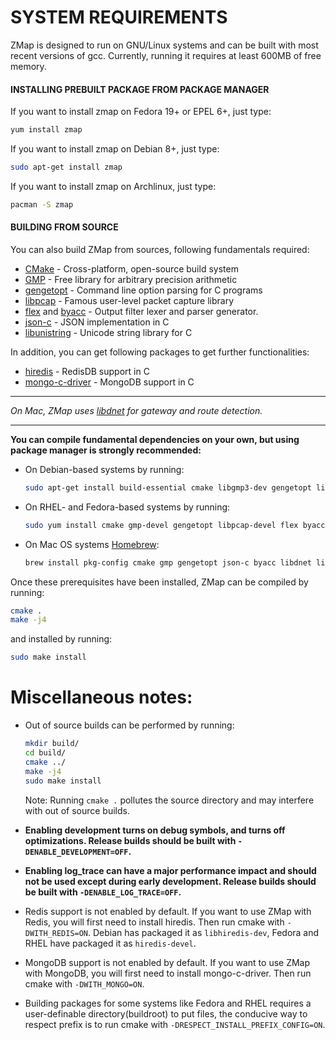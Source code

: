 # SYSTEM REQUIREMENTS

ZMap is designed to run on GNU/Linux systems and can be built with most recent versions of gcc. Currently, running it requires at least 600MB of free memory.

#### INSTALLING PREBUILT PACKAGE FROM PACKAGE MANAGER

If you want to install zmap on Fedora 19+ or EPEL 6+, just type:
  ```sh
  yum install zmap
  ```

If you want to install zmap on Debian 8+, just type:
  ```sh
  sudo apt-get install zmap
  ```

If you want to install zmap on Archlinux, just type:
  ```sh
  pacman -S zmap
  ```

#### BUILDING FROM SOURCE

You can also build ZMap from sources, following fundamentals required:

  - [CMake](http://www.cmake.org/) - Cross-platform, open-source build system
  - [GMP](http://gmplib.org/) - Free library for arbitrary precision arithmetic
  - [gengetopt](http://www.gnu.org/software/gengetopt/gengetopt.html) - Command line option parsing for C programs
  - [libpcap](http://www.tcpdump.org/) - Famous user-level packet capture library
  - [flex](http://flex.sourceforge.net/) and [byacc](http://invisible-island.net/byacc/) - Output filter lexer and parser generator.
  - [json-c](https://github.com/json-c/json-c/) - JSON implementation in C
  - [libunistring](https://www.gnu.org/software/libunistring/) - Unicode string library for C

In addition, you can get following packages to get further functionalities:
  - [hiredis](https://github.com/redis/hiredis) - RedisDB support in C
  - [mongo-c-driver](https://github.com/mongodb/mongo-c-driver/) - MongoDB support in C

---
*On Mac, ZMap uses [libdnet](https://github.com/dugsong/libdnet) for gateway and route detection.*

---
**You can compile fundamental dependencies on your own, but using package manager is strongly recommended:**

* On Debian-based systems by running:
   ```sh
   sudo apt-get install build-essential cmake libgmp3-dev gengetopt libpcap-dev flex byacc libjson-c-dev pkg-config libunistring-dev
   ```

* On RHEL- and Fedora-based systems by running:
   ```sh
   sudo yum install cmake gmp-devel gengetopt libpcap-devel flex byacc json-c-devel libunistring-devel
   ```

* On Mac OS systems [Homebrew](http://brew.sh/):
  ```sh
  brew install pkg-config cmake gmp gengetopt json-c byacc libdnet libunistring
  ```

Once these prerequisites have been installed, ZMap can be compiled
by running:
  ```sh
  cmake .
  make -j4
  ```

and installed by running:
  ```sh
  sudo make install
  ```

# Miscellaneous notes:
- Out of source builds can be performed by running:
  ```sh
  mkdir build/
  cd build/
  cmake ../
  make -j4
  sudo make install
  ```

  Note: Running `cmake .` pollutes the source directory and may interfere with out of source builds.

- **Enabling development turns on debug symbols, and turns off optimizations.
Release builds should be built with `-DENABLE_DEVELOPMENT=OFF`.**

- **Enabling log_trace can have a major performance impact and should not be used
except during early development. Release builds should be built with `-DENABLE_LOG_TRACE=OFF`.**

- Redis support is not enabled by default. If you want to use ZMap with Redis, you will first need to install hiredis. Then run cmake with `-DWITH_REDIS=ON`. Debian has packaged it as `libhiredis-dev`, Fedora and RHEL have packaged it as `hiredis-devel`.

- MongoDB support is not enabled by default. If you want to use ZMap with MongoDB, you will first need to install mongo-c-driver. Then run cmake with `-DWITH_MONGO=ON`.

- Building packages for some systems like Fedora and RHEL requires a user-definable directory(buildroot) to put files, the conducive way to respect prefix is to run cmake with `-DRESPECT_INSTALL_PREFIX_CONFIG=ON`.


